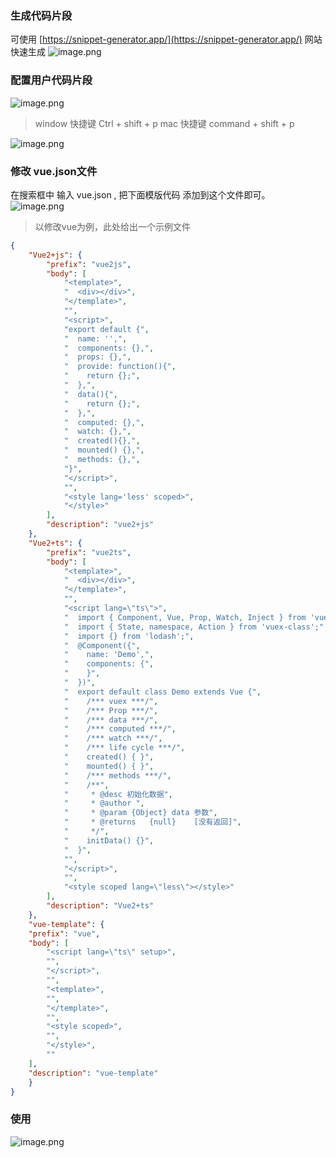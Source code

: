 ### 生成代码片段
可使用 [https://snippet-generator.app/](https://snippet-generator.app/) 网站快速生成
![image.png](https://cdn.dml.us.kg/docs/2024/png/202408131039666.png)
### 配置用户代码片段
![image.png](https://cdn.dml.us.kg/docs/2024/png/202408131039667.png)
> window 快捷键  Ctrl + shift + p
> mac 快捷键 command + shift + p

![image.png](https://cdn.dml.us.kg/docs/2024/png/202408131039668.png)
### 修改 vue.json文件
在搜索框中 输入 vue.json ,  把下面模版代码 添加到这个文件即可。
![image.png](https://cdn.dml.us.kg/docs/2024/png/202408131039669.png)
> 以修改vue为例，此处给出一个示例文件

```json
{
	"Vue2+js": {
		"prefix": "vue2js",
		"body": [
			"<template>",
			"  <div></div>",
			"</template>",
			"",
			"<script>",
			"export default {",
			"  name: '',",
			"  components: {},",
			"  props: {},",
			"  provide: function(){",
			"    return {};",
			"  },",
			"  data(){",
			"    return {};",
			"  },",
			"  computed: {},",
			"  watch: {},",
			"  created(){},",
			"  mounted() {},",
			"  methods: {},",
			"}",
			"</script>",
			"",
			"<style lang='less' scoped>",
			"</style>"
		],
		"description": "vue2+js"
	},
	"Vue2+ts": {
		"prefix": "vue2ts",
		"body": [
			"<template>",
			"  <div></div>",
			"</template>",
			"",
			"<script lang=\"ts\">",
			"  import { Component, Vue, Prop, Watch, Inject } from 'vue-property-decorator';",
			"  import { State, namespace, Action } from 'vuex-class';",
			"  import {} from 'lodash';",
			"  @Component({",
			"    name: 'Demo',",
			"    components: {",
			"    }",
			"  })",
			"  export default class Demo extends Vue {",
			"    /*** vuex ***/",
			"    /*** Prop ***/",
			"    /*** data ***/",
			"    /*** computed ***/",
			"    /*** watch ***/",
			"    /*** life cycle ***/",
			"    created() { }",
			"    mounted() { }",
			"    /*** methods ***/",
			"    /**",
			"     * @desc 初始化数据",
			"     * @author ",
			"     * @param {Object} data 参数",
			"     * @returns   {null}    [没有返回]",
			"     */",
			"    initData() {}",
			"  }",
			"",
			"</script>",
			"",
			"<style scoped lang=\"less\"></style>"
		],
		"description": "Vue2+ts"
	},
	"vue-template": {
	"prefix": "vue",
	"body": [
		"<script lang=\"ts\" setup>",
		"",
		"</script>",
		"",
		"<template>",
		"",
		"</template>",
		"",
		"<style scoped>",
		"",
		"</style>",
		""
	],
	"description": "vue-template"
	}
}

```
### 使用
![image.png](https://cdn.dml.us.kg/docs/2024/png/202408131039670.png)


